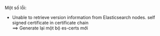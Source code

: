 Một số lỗi:
+ Unable to retrieve version information from Elasticsearch nodes. self signed certificate in certificate chain   
==> Generate lại một bộ es-certs mới